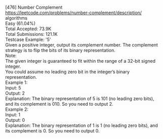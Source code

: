 [476] Number Complement
<br>https://leetcode.com/problems/number-complement/description/
<br>algorithms
<br>Easy (61.04%)
<br>Total Accepted:    73.9K
<br>Total Submissions: 121.1K
<br>Testcase Example:  '5'
<br>Given a positive integer, output its complement number. The complement
<br>strategy is to flip the bits of its binary representation.
<br>Note:
<br>The given integer is guaranteed to fit within the range of a 32-bit signed
<br>integer.
<br>You could assume no leading zero bit in the integer’s binary
<br>representation.
<br>Example 1:
<br>Input: 5
<br>Output: 2
<br>Explanation: The binary representation of 5 is 101 (no leading zero bits),
<br>and its complement is 010. So you need to output 2.
<br>Example 2:
<br>Input: 1
<br>Output: 0
<br>Explanation: The binary representation of 1 is 1 (no leading zero bits), and
<br>its complement is 0. So you need to output 0.
<br>
